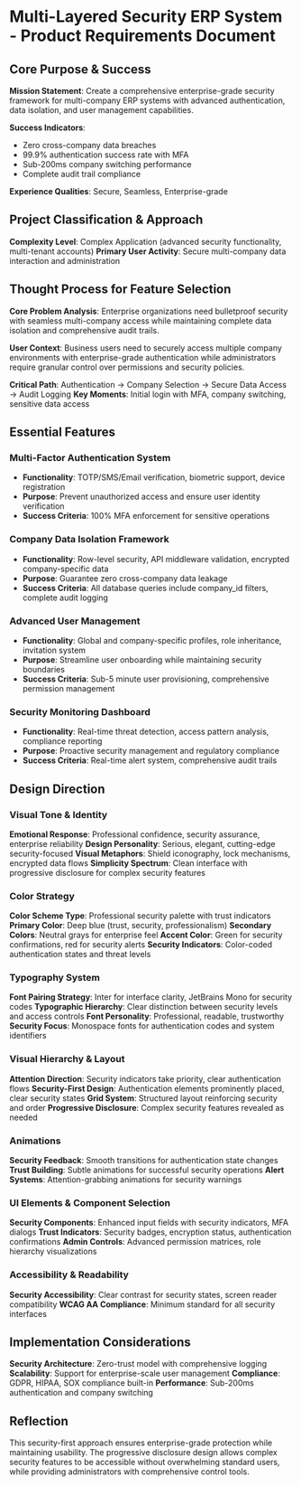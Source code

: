 # Multi-Layered Security ERP System - Product Requirements Document

## Core Purpose & Success

**Mission Statement**: Create a comprehensive enterprise-grade security framework for multi-company ERP systems with advanced authentication, data isolation, and user management capabilities.

**Success Indicators**: 
- Zero cross-company data breaches
- 99.9% authentication success rate with MFA
- Sub-200ms company switching performance
- Complete audit trail compliance

**Experience Qualities**: Secure, Seamless, Enterprise-grade

## Project Classification & Approach

**Complexity Level**: Complex Application (advanced security functionality, multi-tenant accounts)
**Primary User Activity**: Secure multi-company data interaction and administration

## Thought Process for Feature Selection

**Core Problem Analysis**: Enterprise organizations need bulletproof security with seamless multi-company access while maintaining complete data isolation and comprehensive audit trails.

**User Context**: Business users need to securely access multiple company environments with enterprise-grade authentication while administrators require granular control over permissions and security policies.

**Critical Path**: Authentication → Company Selection → Secure Data Access → Audit Logging
**Key Moments**: Initial login with MFA, company switching, sensitive data access

## Essential Features

### Multi-Factor Authentication System
- **Functionality**: TOTP/SMS/Email verification, biometric support, device registration
- **Purpose**: Prevent unauthorized access and ensure user identity verification
- **Success Criteria**: 100% MFA enforcement for sensitive operations

### Company Data Isolation Framework
- **Functionality**: Row-level security, API middleware validation, encrypted company-specific data
- **Purpose**: Guarantee zero cross-company data leakage
- **Success Criteria**: All database queries include company_id filters, complete audit logging

### Advanced User Management
- **Functionality**: Global and company-specific profiles, role inheritance, invitation system
- **Purpose**: Streamline user onboarding while maintaining security boundaries
- **Success Criteria**: Sub-5 minute user provisioning, comprehensive permission management

### Security Monitoring Dashboard
- **Functionality**: Real-time threat detection, access pattern analysis, compliance reporting
- **Purpose**: Proactive security management and regulatory compliance
- **Success Criteria**: Real-time alert system, comprehensive audit trails

## Design Direction

### Visual Tone & Identity
**Emotional Response**: Professional confidence, security assurance, enterprise reliability
**Design Personality**: Serious, elegant, cutting-edge security-focused
**Visual Metaphors**: Shield iconography, lock mechanisms, encrypted data flows
**Simplicity Spectrum**: Clean interface with progressive disclosure for complex security features

### Color Strategy
**Color Scheme Type**: Professional security palette with trust indicators
**Primary Color**: Deep blue (trust, security, professionalism)
**Secondary Colors**: Neutral grays for enterprise feel
**Accent Color**: Green for security confirmations, red for security alerts
**Security Indicators**: Color-coded authentication states and threat levels

### Typography System
**Font Pairing Strategy**: Inter for interface clarity, JetBrains Mono for security codes
**Typographic Hierarchy**: Clear distinction between security levels and access controls
**Font Personality**: Professional, readable, trustworthy
**Security Focus**: Monospace fonts for authentication codes and system identifiers

### Visual Hierarchy & Layout
**Attention Direction**: Security indicators take priority, clear authentication flows
**Security-First Design**: Authentication elements prominently placed, clear security states
**Grid System**: Structured layout reinforcing security and order
**Progressive Disclosure**: Complex security features revealed as needed

### Animations
**Security Feedback**: Smooth transitions for authentication state changes
**Trust Building**: Subtle animations for successful security operations
**Alert Systems**: Attention-grabbing animations for security warnings

### UI Elements & Component Selection
**Security Components**: Enhanced input fields with security indicators, MFA dialogs
**Trust Indicators**: Security badges, encryption status, authentication confirmations
**Admin Controls**: Advanced permission matrices, role hierarchy visualizations

### Accessibility & Readability
**Security Accessibility**: Clear contrast for security states, screen reader compatibility
**WCAG AA Compliance**: Minimum standard for all security interfaces

## Implementation Considerations

**Security Architecture**: Zero-trust model with comprehensive logging
**Scalability**: Support for enterprise-scale user management
**Compliance**: GDPR, HIPAA, SOX compliance built-in
**Performance**: Sub-200ms authentication and company switching

## Reflection

This security-first approach ensures enterprise-grade protection while maintaining usability. The progressive disclosure design allows complex security features to be accessible without overwhelming standard users, while providing administrators with comprehensive control tools.